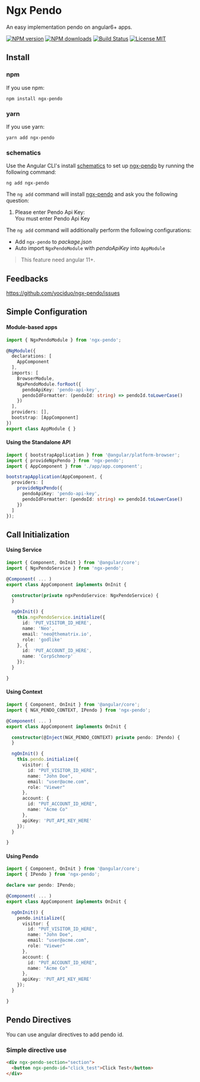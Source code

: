 # Ngx Pendo

An easy implementation pendo on angular6+ apps.

[![NPM version](https://img.shields.io/npm/v/ngx-pendo.svg)](https://www.npmjs.com/package/ngx-pendo)
[![NPM downloads](https://img.shields.io/npm/dm/ngx-pendo.svg?style=flat-square)](https://www.npmjs.com/package/ngx-pendo)
[![Build Status](https://github.com/yociduo/ngx-pendo/actions/workflows/ci.yml/badge.svg?branch=main)](https://github.com/yociduo/ngx-pendo/actions/workflows/ci.yml)
[![License MIT](https://img.shields.io/badge/license-MIT-blue.svg)](https://github.com/yociduo/ngx-pendo/blob/main/LICENSE)

## Install

### npm

If you use npm:

```
npm install ngx-pendo
```

### yarn

If you use yarn:

```
yarn add ngx-pendo
```

### schematics

Use the Angular CLI's install [schematics](https://angular.io/guide/schematics) to set up [ngx-pendo](https://www.npmjs.com/package/ngx-pendo) by running the following command:

```
ng add ngx-pendo
```

The `ng add` command will install [ngx-pendo](https://www.npmjs.com/package/ngx-pendo) and ask you the following question:

1. Please enter Pendo Api Key: <br/> You must enter Pendo Api Key

The `ng add` command will additionally perform the following configurations:

* Add `ngx-pendo` to *package.json*
* Auto import `NgxPendoModule` with *pendoApiKey* into `AppModule`


> This feature need angular 11+.

## Feedbacks

https://github.com/yociduo/ngx-pendo/issues

## Simple Configuration

#### Module-based apps

```ts
import { NgxPendoModule } from 'ngx-pendo';

@NgModule({
  declarations: [
    AppComponent
  ],
  imports: [
    BrowserModule,
    NgxPendoModule.forRoot({
      pendoApiKey: 'pendo-api-key',
      pendoIdFormatter: (pendoId: string) => pendoId.toLowerCase()
    })
  ],
  providers: [],
  bootstrap: [AppComponent]
})
export class AppModule { }
```

#### Using the Standalone API

```ts
import { bootstrapApplication } from '@angular/platform-browser';
import { provideNgxPendo } from 'ngx-pendo';
import { AppComponent } from './app/app.component';

bootstrapApplication(AppComponent, {
  providers: [
    provideNgxPendo({
      pendoApiKey: 'pendo-api-key',
      pendoIdFormatter: (pendoId: string) => pendoId.toLowerCase()
    })
  ]
});

```

## Call Initialization

#### Using Service

```ts
import { Component, OnInit } from '@angular/core';
import { NgxPendoService } from 'ngx-pendo';

@Component( ... )
export class AppComponent implements OnInit {

  constructor(private ngxPendoService: NgxPendoService) {
  }

  ngOnInit() {
    this.ngxPendoService.initialize({
      id: 'PUT_VISITOR_ID_HERE',
      name: 'Neo',
      email: 'neo@thematrix.io',
      role: 'godlike'
    }, {
      id: 'PUT_ACCOUNT_ID_HERE',
      name: 'CorpSchmorp'
    });
  }

}
```

#### Using Context

```ts
import { Component, OnInit } from '@angular/core';
import { NGX_PENDO_CONTEXT, IPendo } from 'ngx-pendo';

@Component( ... )
export class AppComponent implements OnInit {

  constructor(@Inject(NGX_PENDO_CONTEXT) private pendo: IPendo) {
  }

  ngOnInit() {
    this.pendo.initialize({
      visitor: {
        id: "PUT_VISITOR_ID_HERE",
        name: "John Doe",
        email: "user@acme.com",
        role: "Viewer"
      },
      account: {
        id: "PUT_ACCOUNT_ID_HERE",
        name: "Acme Co"
      },
      apiKey: 'PUT_API_KEY_HERE'
    });
  }

}
```

#### Using Pendo

```ts
import { Component, OnInit } from '@angular/core';
import { IPendo } from 'ngx-pendo';

declare var pendo: IPendo;

@Component( ... )
export class AppComponent implements OnInit {

  ngOnInit() {
    pendo.initialize({
      visitor: {
        id: "PUT_VISITOR_ID_HERE",
        name: "John Doe",
        email: "user@acme.com",
        role: "Viewer"
      },
      account: {
        id: "PUT_ACCOUNT_ID_HERE",
        name: "Acme Co"
      },
      apiKey: 'PUT_API_KEY_HERE'
    });
  }

}
```

## Pendo Directives

You can use angular directives to add pendo id.

### Simple directive use

```html
<div ngx-pendo-section="section">
  <button ngx-pendo-id="click_test">Click Test</button>
</div>
```
